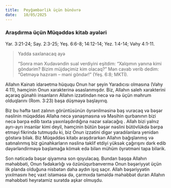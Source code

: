```yaml
---
title:  Peyğəmbərlik üçün bünövrə
date:   10/05/2025
---
```


### Araşdırma üçün Müqəddəs kitab ayələri

Yar. 3:21-24; Say. 2:3-25; Yeş. 6:6-8; 14:12-14; Yez. 1:4-14; Vəhy 4:1-11.

> <p>Yadda saxlanacaq ayə</p>
> “Sonra mən Xudavəndin sual verdiyini eşitdim: “Xalqımın yanına kimi göndərim? Bizim müjdəçimiz kim olacaq?” Mən cavab verib dedim: “Getməyə hazıram – məni göndər!” (Yeş. 6:8; MKTİ).

Allahın Kainatı idarəetmə hüququ Onun hər şeyin Yaradıcısı olmasına (Vəhy 4:11), həmçinin Onun xarakterinə əsaslanmışdır. Biz, Allahın saleh xarakterini açaraq günahlı insanların Allahın izzətindən necə və nə üçün məhrum olduqlarını (Rom. 3:23) başa düşməyə başlayırıq.

Biz bu həftə taxt zalının görüntüsünün öyrənilməsinə baş vuracaq və bəşər nəslinin müqəddəs Allaha necə yanaşmasına və Məsihin qurbanının bizi necə bərpa edib taxta yaxınlaşdırdığına nəzər salacağıq . Allah bizi yalnız ayrı-ayrı insanlar kimi deyil, həmçinin bütün bəşər nəslini bütövlükdə bərpa etməyi fikrində tutmuşdu ki, biz Onun izzətini digər yaradılanlara yenidən göstərə bilək. Biz Müqəddəs kitabı araşdırarkən Allahın bağışlanmış və satınalınmış biz günahkarların nəslinə təklif etdiyi yüksək çağırışını dərk edib dəyərləndirməyə başlamağa kömək edə bilən mühüm öyrətməni tapa bilərik.

Son nəticədə bəşər qiyamına son qoyulacaq. Bundan başqa Allahın məhəbbəti, Onun fədakarlığı və özünüqurbanvermə Onun bəşəriyyət üçün ilk planda olduğuna nisbətən daha aydın işıq saçır. Allah bəşəriyyətin yıxılmasını heç vaxt istəməsə də, çarmıxda təməldə məhəbbət duran Allahın məhəbbəti heyrətamiz surətdə aşkar olmuşdu.